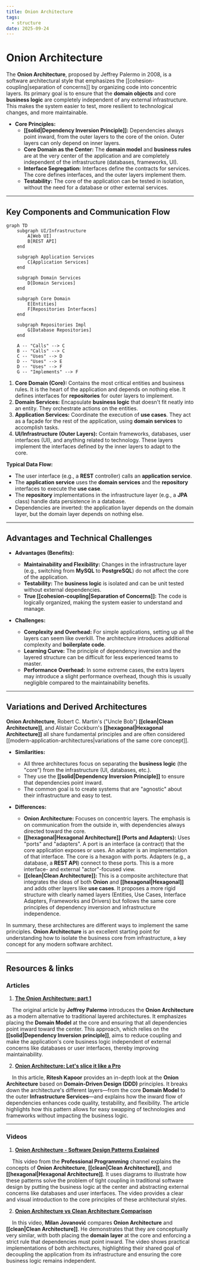 ```yaml
---
title: Onion Architecture
tags:
  - structure
date: 2025-09-24
---
```


# **Onion Architecture**

The **Onion Architecture**, proposed by Jeffrey Palermo in 2008, is a software architectural style that emphasizes the [[cohesion-coupling|separation of concerns]] by organizing code into concentric layers. Its primary goal is to ensure that the **domain objects** and core **business logic** are completely independent of any external infrastructure. This makes the system easier to test, more resilient to technological changes, and more maintainable.

* **Core Principles:**
    * **[[solid|Dependency Inversion Principle]]:** Dependencies always point inward, from the outer layers to the core of the onion. Outer layers can only depend on inner layers.
    * **Core Domain as the Center:** The **domain model** and **business rules** are at the very center of the application and are completely independent of the infrastructure (databases, frameworks, UI).
    * **Interface Segregation:** Interfaces define the contracts for services. The core defines interfaces, and the outer layers implement them.
    * **Testability:** The core of the application can be tested in isolation, without the need for a database or other external services.

---

## **Key Components and Communication Flow**

```mermaid
graph TD
    subgraph UI/Infrastructure
        A[Web UI]
        B[REST API]
    end

    subgraph Application Services
        C[Application Services]
    end

    subgraph Domain Services
        D[Domain Services]
    end

    subgraph Core Domain
        E[Entities]
        F[Repositories Interfaces]
    end

    subgraph Repositories Impl
        G[Database Repositories]
    end

    A -- "Calls" --> C
    B -- "Calls" --> C
    C -- "Uses" --> D
    D -- "Uses" --> E
    D -- "Uses" --> F
    G -- "Implements" --> F
```

1.  **Core Domain (Core):** Contains the most critical entities and business rules. It is the heart of the application and depends on nothing else. It defines interfaces for **repositories** for outer layers to implement.
2.  **Domain Services:** Encapsulate **business logic** that doesn't fit neatly into an entity. They orchestrate actions on the entities.
3.  **Application Services:** Coordinate the execution of **use cases**. They act as a façade for the rest of the application, using **domain services** to accomplish tasks.
4.  **UI/Infrastructure (Outer Layers):** Contain frameworks, databases, user interfaces (UI), and anything related to technology. These layers implement the interfaces defined by the inner layers to adapt to the core.

**Typical Data Flow:**
* The user interface (e.g., a **REST** controller) calls an **application service**.
* The **application service** uses the **domain services** and the **repository** interfaces to execute the **use case**.
* The **repository** implementations in the infrastructure layer (e.g., a **JPA** class) handle data persistence in a database.
* Dependencies are inverted: the application layer depends on the domain layer, but the domain layer depends on nothing else.

---

## **Advantages and Technical Challenges**

* **Advantages (Benefits):**
    * **Maintainability and Flexibility:** Changes in the infrastructure layer (e.g., switching from **MySQL** to **PostgreSQL**) do not affect the core of the application.
    * **Testability:** The **business logic** is isolated and can be unit tested without external dependencies.
    * **True [[cohesion-coupling|Separation of Concerns]]:** The code is logically organized, making the system easier to understand and manage.

* **Challenges:**
    * **Complexity and Overhead:** For simple applications, setting up all the layers can seem like overkill. The architecture introduces additional complexity and **boilerplate code**.
    * **Learning Curve:** The principle of dependency inversion and the layered structure can be difficult for less experienced teams to master.
    * **Performance Overhead:** In some extreme cases, the extra layers may introduce a slight performance overhead, though this is usually negligible compared to the maintainability benefits.

---

## **Variations and Derived Architectures**

**Onion Architecture**, Robert C. Martin's ("Uncle Bob") **[[clean|Clean Architecture]]**, and Alistair Cockburn's **[[hexagonal|Hexagonal Architecture]]** all share fundamental principles and are often considered [[modern-application-architectures|variations of the same core concept]].

* **Similarities:**
    * All three architectures focus on separating the **business logic** (the "core") from the infrastructure (UI, databases, etc.).
    * They use the **[[solid|Dependency Inversion Principle]]** to ensure that dependencies point inward.
    * The common goal is to create systems that are "agnostic" about their infrastructure and easy to test.

* **Differences:**
    * **Onion Architecture:** Focuses on concentric layers. The emphasis is on communication from the outside in, with dependencies always directed toward the core.
    * **[[hexagonal|Hexagonal Architecture]] (Ports and Adapters):** Uses "ports" and "adapters". A port is an interface (a contract) that the core application exposes or uses. An adapter is an implementation of that interface. The core is a hexagon with ports. Adapters (e.g., a database, a **REST API**) connect to these ports. This is a more interface- and external "actor"-focused view.
    * **[[clean|Clean Architecture]]:** This is a composite architecture that integrates the ideas of both **Onion** and **[[hexagonal|Hexagonal]]** and adds other layers like **use cases**. It proposes a more rigid structure with clearly named layers (Entities, Use Cases, Interface Adapters, Frameworks and Drivers) but follows the same core principles of dependency inversion and infrastructure independence.

In summary, these architectures are different ways to implement the same principles. **Onion Architecture** is an excellent starting point for understanding how to isolate the business core from infrastructure, a key concept for any modern software architect.

---

## **Resources & links**

### **Articles**

1.  **[The Onion Architecture: part 1](https://jeffreypalermo.com/2008/07/the-onion-architecture-part-1/)**

    The original article by **Jeffrey Palermo** introduces the **Onion Architecture** as a modern alternative to traditional layered architectures. It emphasizes placing the **Domain Model** at the core and ensuring that all dependencies point inward toward the center. This approach, which relies on the **[[solid|Dependency Inversion principle]]**, aims to reduce coupling and make the application's core business logic independent of external concerns like databases or user interfaces, thereby improving maintainability.

2.  **[Onion Architecture: Let's slice it like a Pro](https://medium.com/expedia-group-tech/onion-architecture-deed8a554423)**

    In this article, **Ritesh Kapoor** provides an in-depth look at the **Onion Architecture** based on **Domain-Driven Design (DDD)** principles. It breaks down the architecture's different layers—from the core **Domain Model** to the outer **Infrastructure Services**—and explains how the inward flow of dependencies enhances code quality, testability, and flexibility. The article highlights how this pattern allows for easy swapping of technologies and frameworks without impacting the business logic.

---

### **Videos**

1.  **[Onion Architecture - Software Design Patterns Explained](https://www.youtube.com/watch?v=oC2Ty8H9jck)**

    This video from the **Professional Programming** channel explains the concepts of **Onion Architecture**, **[[clean|Clean Architecture]]**, and **[[hexagonal|Hexagonal Architecture]]**. It uses diagrams to illustrate how these patterns solve the problem of tight coupling in traditional software design by putting the business logic at the center and abstracting external concerns like databases and user interfaces. The video provides a clear and visual introduction to the core principles of these architectural styles.

2.  **[Onion Architecture vs Clean Architecture Comparison](https://www.youtube.com/watch?v=KqWNtCpjUi8)**

    In this video, **Milan Jovanović** compares **Onion Architecture** and **[[clean|Clean Architecture]]**. He demonstrates that they are conceptually very similar, with both placing the **domain layer** at the core and enforcing a strict rule that dependencies must point inward. The video shows practical implementations of both architectures, highlighting their shared goal of decoupling the application from its infrastructure and ensuring the core business logic remains independent.